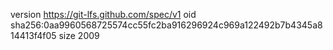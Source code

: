 version https://git-lfs.github.com/spec/v1
oid sha256:0aa9960568725574cc55fc2ba916296924c969a122492b7b4345a814413f4f05
size 2009

